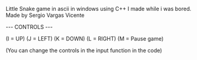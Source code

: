 Little Snake game in ascii in windows using C++ I made while i was bored.
Made by Sergio Vargas Vicente

--- CONTROLS ---

(I = UP)
(J = LEFT)
(K = DOWN)
(L = RIGHT)
(M = Pause game)

(You can change the controls in the input function in the code)
